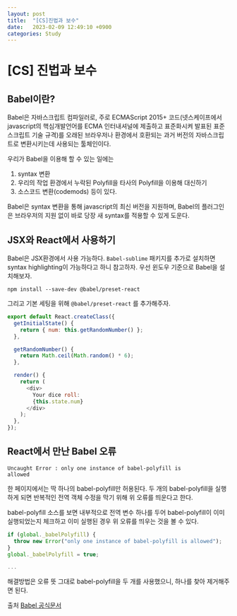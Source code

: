 ```yaml
---
layout: post
title:  "[CS]진법과 보수"
date:   2023-02-09 12:49:10 +0900
categories: Study
---
```


# [CS] 진법과 보수
## Babel이란? 
Babel은 자바스크립트 컴파일러로, 주로 ECMAScript 2015+ 코드(넷스케이프에서 javascript의 핵심개발언어를 ECMA 인터내셔널에 제출하고 표준화시켜 발표된 표준 스크립트 기술 규격)를 오래된 브라우저나
환경에서 호환되는 과거 버전의 자바스크립트로 변환시키는데 사용되는 툴체인이다.

우리가 Babel을 이용해 할 수 있는 일에는 
 1. syntax 변환 
 2. 우리의 작업 환경에서 누락된 Polyfill을 타사의 Polyfill을 이용해 대신하기 
 3. 소스코드 변환(codemods) 등이 있다.

Babel은 syntax 변환을 통해 javascript의 최신 버전을 지원하며, Babel의 플러그인은 브라우저의 지원 없이 바로 당장 새 syntax를 적용할 수 있게 도운다.

## JSX와 React에서 사용하기
Babel은 JSX환경에서 사용 가능하다. `Babel-sublime` 패키지를 추가로 설치하면 syntax highlighting이 가능하다고 하니 참고하자.
우선 윈도우 기준으로 Babel을 설치해보자. 
```
npm install --save-dev @babel/preset-react
```
그리고 기본 세팅을 위해 `@babel/preset-react` 를 추가해주자.
```javascript
export default React.createClass({
  getInitialState() {
    return { num: this.getRandomNumber() };
  },

  getRandomNumber() {
    return Math.ceil(Math.random() * 6);
  },

  render() {
    return (
      <div>
        Your dice roll:
        {this.state.num}
      </div>
    );
  },
});
```

## React에서 만난 Babel 오류
<code>Uncaught Error : only one instance of babel-polyfill is allowed</code>

한 페이지에서는 딱 하나의 babel-polyfill만 허용된다. 두 개의 babel-polyfill을 실행하게 되면 반복적인 전역 객체 수정을 막기 위해 위 오류를 띄운다고 한다.

babel-polyfill 소스를 보면 내부적으로 전역 변수 하나를 두어 babel-polyfill이 이미 실행되었는지 체크하고 이미 실행된 경우 위 오류를 띄우는 것을 볼 수 있다.
```javascript
if (global._babelPolyfill) {
  throw new Error("only one instance of babel-polyfill is allowed");
}
global._babelPolyfill = true;

...
```
해결방법은 오류 뜻 그대로 babel-polyfill을 두 개를 사용했으니, 하나를 찾아 제거해주면 된다.

출처 [Babel 공식문서][Babel-공식문서]

[Babel-공식문서]:https://babeljs.io/docs/en/